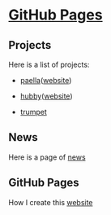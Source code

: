 # [GitHub Pages](#)


## Projects

Here is a list of projects:

- [paella](https://github.com/umeboshi2/paella)([website](paella))

- [hubby](https://github.com/umeboshi2/hubby)([website](hubby))

- [trumpet](https://github.com/umeboshi2/trumpet)


## News

Here is a page of [news](#pages/news)

## GitHub Pages

How I create this [website](#pages/github-pages)
